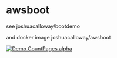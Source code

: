 # awsboot

see joshuacalloway/bootdemo

and docker image joshuacalloway/awsboot

[![Demo CountPages alpha](http://share.gifyoutube.com/KzB6Gb.gif)](https://www.youtube.com/watch?v=ek1j272iAmc)
